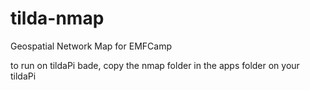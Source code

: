 # tilda-nmap
Geospatial Network Map for EMFCamp

to run on tildaPi bade, copy the nmap folder in the apps folder on your tildaPi
